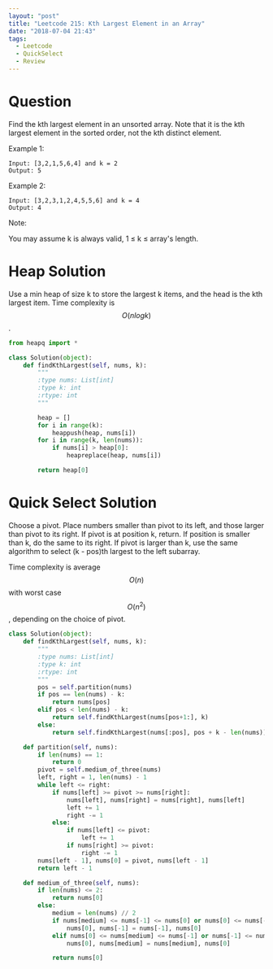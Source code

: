 ```yaml
---
layout: "post"
title: "Leetcode 215: Kth Largest Element in an Array"
date: "2018-07-04 21:43"
tags:
  - Leetcode
  - QuickSelect
  - Review
---
```


# Question
Find the kth largest element in an unsorted array. Note that it is the kth largest element in the sorted order, not the kth distinct element.

Example 1:

```
Input: [3,2,1,5,6,4] and k = 2
Output: 5
```

Example 2:

```
Input: [3,2,3,1,2,4,5,5,6] and k = 4
Output: 4
```

Note:

You may assume k is always valid, 1 ≤ k ≤ array's length.

# Heap Solution
Use a min heap of size k to store the largest k items, and the head is the kth largest item. Time complexity is $$O(nlogk)$$.

```python
from heapq import *

class Solution(object):
    def findKthLargest(self, nums, k):
        """
        :type nums: List[int]
        :type k: int
        :rtype: int
        """

        heap = []
        for i in range(k):
            heappush(heap, nums[i])
        for i in range(k, len(nums)):
            if nums[i] > heap[0]:
                heapreplace(heap, nums[i])

        return heap[0]
```

# Quick Select Solution
Choose a pivot. Place numbers smaller than pivot to its left, and those larger than pivot to its right. If pivot is at position k, return. If position is smaller than k, do the same to its right. If pivot is larger than k, use the same algorithm to select (k - pos)th largest to the left subarray.

Time complexity is average $$O(n)$$ with worst case $$O(n^2)$$, depending on the choice of pivot.

```python
class Solution(object):
    def findKthLargest(self, nums, k):
        """
        :type nums: List[int]
        :type k: int
        :rtype: int
        """
        pos = self.partition(nums)
        if pos == len(nums) - k:
            return nums[pos]
        elif pos < len(nums) - k:
            return self.findKthLargest(nums[pos+1:], k)
        else:
            return self.findKthLargest(nums[:pos], pos + k - len(nums))

    def partition(self, nums):
        if len(nums) == 1:
            return 0
        pivot = self.medium_of_three(nums)
        left, right = 1, len(nums) - 1
        while left <= right:
            if nums[left] >= pivot >= nums[right]:
                nums[left], nums[right] = nums[right], nums[left]
                left += 1
                right -= 1
            else:
                if nums[left] <= pivot:
                    left += 1
                if nums[right] >= pivot:
                    right -= 1
        nums[left - 1], nums[0] = pivot, nums[left - 1]
        return left - 1

    def medium_of_three(self, nums):
        if len(nums) <= 2:
            return nums[0]
        else:
            medium = len(nums) // 2
            if nums[medium] <= nums[-1] <= nums[0] or nums[0] <= nums[-1] <= nums[medium]:
                nums[0], nums[-1] = nums[-1], nums[0]
            elif nums[0] <= nums[medium] <= nums[-1] or nums[-1] <= nums[medium] <= nums[0]:
                nums[0], nums[medium] = nums[medium], nums[0]

            return nums[0]
```

